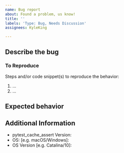 ```yaml
---
name: Bug report
about: Found a problem, us know!
title: ''
labels: 'Type: Bug, Needs Discussion'
assignees: KyleKing

---
```


## Describe the bug

<!-- TODO: Describe the bug -->
### To Reproduce

<!-- TODO: How can someone else replicate the issue -->

Steps and/or code snippet(s) to reproduce the behavior:

1. ...
2. ...

## Expected behavior

<!-- TODO: What did you expect? -->

## Additional Information

<!-- TODO: Add any relevant versions -->

- pytest_cache_assert Version:
- OS: [e.g. macOS/Windows]:
- OS Version [e.g. Catalina/10]:

<!-- TODO: Add `pip freeze` or other version information that is relevant -->

<!-- 'calcipy:skip_tags' -->
